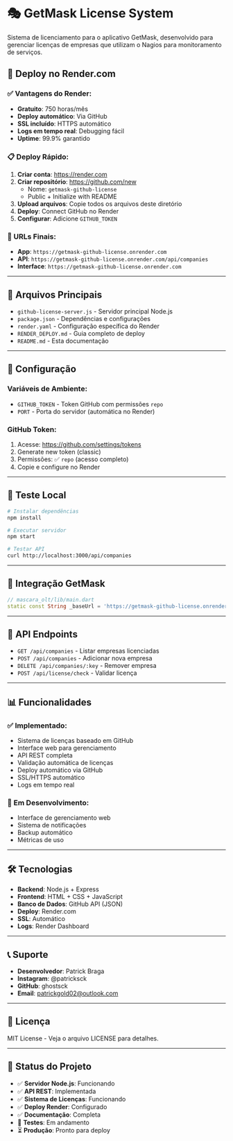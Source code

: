 # 🎭 GetMask License System

Sistema de licenciamento para o aplicativo GetMask, desenvolvido para gerenciar licenças de empresas que utilizam o Nagios para monitoramento de serviços.

## 🚀 **Deploy no Render.com**

### **✅ Vantagens do Render:**
- **Gratuito**: 750 horas/mês
- **Deploy automático**: Via GitHub
- **SSL incluído**: HTTPS automático
- **Logs em tempo real**: Debugging fácil
- **Uptime**: 99.9% garantido

### **📋 Deploy Rápido:**

1. **Criar conta**: https://render.com
2. **Criar repositório**: https://github.com/new
   - Nome: `getmask-github-license`
   - Public + Initialize with README
3. **Upload arquivos**: Copie todos os arquivos deste diretório
4. **Deploy**: Connect GitHub no Render
5. **Configurar**: Adicione `GITHUB_TOKEN`

### **🔗 URLs Finais:**
- **App**: `https://getmask-github-license.onrender.com`
- **API**: `https://getmask-github-license.onrender.com/api/companies`
- **Interface**: `https://getmask-github-license.onrender.com`

---

## 📁 **Arquivos Principais**

- `github-license-server.js` - Servidor principal Node.js
- `package.json` - Dependências e configurações
- `render.yaml` - Configuração específica do Render
- `RENDER_DEPLOY.md` - Guia completo de deploy
- `README.md` - Esta documentação

---

## 🔧 **Configuração**

### **Variáveis de Ambiente:**
- `GITHUB_TOKEN` - Token GitHub com permissões `repo`
- `PORT` - Porta do servidor (automática no Render)

### **GitHub Token:**
1. Acesse: https://github.com/settings/tokens
2. Generate new token (classic)
3. Permissões: ✅ `repo` (acesso completo)
4. Copie e configure no Render

---

## 🧪 **Teste Local**

```bash
# Instalar dependências
npm install

# Executar servidor
npm start

# Testar API
curl http://localhost:3000/api/companies
```

---

## 📱 **Integração GetMask**

```dart
// mascara_olt/lib/main.dart
static const String _baseUrl = 'https://getmask-github-license.onrender.com';
```

---

## 🔌 **API Endpoints**

- `GET /api/companies` - Listar empresas licenciadas
- `POST /api/companies` - Adicionar nova empresa
- `DELETE /api/companies/:key` - Remover empresa
- `POST /api/license/check` - Validar licença

---

## 📊 **Funcionalidades**

### **✅ Implementado:**
- Sistema de licenças baseado em GitHub
- Interface web para gerenciamento
- API REST completa
- Validação automática de licenças
- Deploy automático via GitHub
- SSL/HTTPS automático
- Logs em tempo real

### **🔄 Em Desenvolvimento:**
- Interface de gerenciamento web
- Sistema de notificações
- Backup automático
- Métricas de uso

---

## 🛠️ **Tecnologias**

- **Backend**: Node.js + Express
- **Frontend**: HTML + CSS + JavaScript
- **Banco de Dados**: GitHub API (JSON)
- **Deploy**: Render.com
- **SSL**: Automático
- **Logs**: Render Dashboard

---

## 📞 **Suporte**

- **Desenvolvedor**: Patrick Braga
- **Instagram**: @patricksck
- **GitHub**: ghostsck
- **Email**: patrickgold02@outlook.com

---

## 📄 **Licença**

MIT License - Veja o arquivo LICENSE para detalhes.

---

## 🎯 **Status do Projeto**

- ✅ **Servidor Node.js**: Funcionando
- ✅ **API REST**: Implementada
- ✅ **Sistema de Licenças**: Funcionando
- ✅ **Deploy Render**: Configurado
- ✅ **Documentação**: Completa
- 🔄 **Testes**: Em andamento
- ⏳ **Produção**: Pronto para deploy